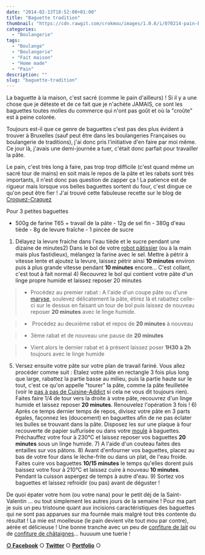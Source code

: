 ```yaml
---
date: "2014-02-13T18:52:00+01:00"
title: "Baguette tradition"
thumbnail: "https://cdn.rawgit.com/crokmou/images/1.0.6/i/070214-pain-baguette-tradition_04.jpg"
categories:
  - "Boulangerie"
tags:
  - "Boulange"
  - "Boulangerie"
  - "Fait maison"
  - "Home made"
  - "Pain"
description: ""
slug: "baguette-tradition"
---
```


La baguette à la maison, c'est sacré (comme le pain d'ailleurs) ! Si il y a une chose que je déteste et de ce fait que je n'achète JAMAIS, ce sont les baguettes toutes molles du commerce qui n'ont pas goût et où la "croûte" est à peine colorée.

Toujours est-il que ce genre de baguettes c'est pas des plus évident à trouver à Bruxelles (sauf peut être dans les boulangeries Françaises ou boulangerie de traditions), j'ai donc pris l'initiative d'en faire par moi même. Ce jour là, j'avais une demi-journée a tuer, c'était donc parfait pour travailler la pâte.

Le pain, c'est très long à faire, pas trop trop difficile (c'est quand même un sacré tour de mains) en soit mais le repos de la pâte et les rabats sont très importants, il n'est donc pas question de zapper ça ! La patience est de rigueur mais lorsque vos belles baguettes sortent du four, c'est dingue ce qu'on peut être fier ! J'ai trouvé cette fabuleuse recette sur le blog de [Croquez-Craquez](http://croquez-craquez.blogspot.be/2013/02/jai-enfin-trouve-la-recette-pour-faire.html)

Pour 3 petites baguettes

- 500g de farine T65 + travail de la pâte - 12g de sel fin - 380g d'eau tiède - 8g de levure fraîche - 1 pincée de sucre

1) Délayez la levure fraiche dans l'eau tiède et le sucre pendant une dizaine de minutes2) Dans le bol de votre [robot pâtissier](http://www.rueducommerce.fr/m/pl/malid:229,30023831) (ou à la main mais plus fastidieux), mélangez la farine avec le sel. Mettre à pétrir à vitesse lente et ajoutez la levure, laissez pétrir ainsi **10 minutes** environ puis à plus grande vitesse pendant **10 minutes** encore... C'est collant, c'est tout à fait normal 4) Recouvrez le bol qui contient votre pâte d'un linge propre humide et laissez reposer 20 minutes

> - Procédez au premier rabat : A l'aide d'un coupe pâte ou d'une [maryse](http://www.rueducommerce.fr/selection/8556), soulevez délicatement la pâte, étirez là et rabattez celle-ci sur le dessus en faisant un tour de bol puis laissez de nouveau reposer **20 minutes** avec le linge humide.

> -  Procédez au deuxième rabat et repos de **20 minutes** à nouveau

> - 3ème rabat et de nouveau une pause de **20 minutes**

> - Vient alors le dernier rabat et à présent laissez poser **1H30 à 2h** toujours avec le linge humide

5) Versez ensuite votre pâte sur votre plan de travail fariné. Vous allez procéder comme suit : Etalez votre pâte en rectangle 3 fois plus long que large, rabattez la partie basse au milieu, puis la partie haute sur le tout, c'est ce qu'on appelle "tourer" la pâte, comme la pâte feuilletée (voir le [pas à pas de Cuisine-Addict](http://cuisine-addict.com/article-pate-feuilletee-la-recette-pas-a-pas-en-video-114084800.html) si cela ne vous dit toujours rien). Faites faire 1/4 de tour vers la droite à votre pâte, recouvrez d'un linge humide et laissez reposer **20 minutes**. Renouvelez l'opération 3 fois ! 6) Après ce temps dernier temps de repos, divisez votre pâte en 3 parts égales, façonnez les (doucement) en baguettes afin de ne pas éclater les bulles se trouvant dans la pâte. Disposez les sur une plaque à four recouverte de papier sulfurisée ou dans votre [moule](http://www.rueducommerce.fr/m/pl/malid:5325292) à baguettes. Préchauffez votre four à 230°C et laissez reposer vos baguettes **20 minutes** sous un linge humide. 7) A l'aide d'un couteau faites des entailles sur vos pâtons. 8) Avant d'enfourner vos baguettes, placez au bas de votre four dans le lèche-frite ou dans un plat, de l'eau froide. Faites cuire vos baguettes **10/15 minutes** le temps qu'elles dorent puis baissez votre four à 210°C et laissez cuire à nouveau **10 minutes**. Pendant la cuisson aspergez de temps à autre d'eau. 9) Sortez vos baguettes et laissez refroidir (ou pas) avant de déguster !

De quoi épater votre hom (ou votre nana) pour le petit déj de la Saint-Valentin ... ou tout simplement les autres jours de la semaine ! Pour ma part je suis un peu tristoune quant aux incisions caractéristiques des baguettes qui ne sont pas apparues sur ma fournée mais malgré tout très contente du résultat ! La mie est moelleuse (le pain devient vite tout mou par contre), aérée et délicieuse ! Une bonne tranche avec un peu de [confiture de lait](https://crokmou.com/2012/07/dulce-de-leche-confiture-de-lait.html) ou de [confiture de châtaignes](https://crokmou.com/2013/11/confiture-de-chataignes.html)... huuuum une tuerie !

[**○ Facebook**](https://www.facebook.com/pages/CroKMou/148093255259077) ○ [**Twitter**](https://twitter.com/Crokmou) ○ **[Portfolio](http://www.sarahblieux.com/)** ○